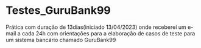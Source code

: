 # Testes_GuruBank99
Prática com duração de 13dias(iniciado 13/04/2023) onde receberei um e-mail a cada 24h com orientações para a elaboração de casos de teste para um sistema bancário chamado GuruBank99
